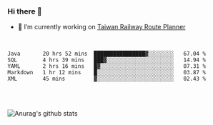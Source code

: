 ### Hi there 👋

- 🔭 I’m currently working on [Taiwan Railway Route Planner](https://github.com/Taiwan-Railway-Route-Planner)

<br/>

<!--START_SECTION:waka-->
```text
Java       20 hrs 52 mins  ████████████████▓░░░░░░░░   67.04 % 
SQL        4 hrs 39 mins   ███▓░░░░░░░░░░░░░░░░░░░░░   14.94 % 
YAML       2 hrs 16 mins   █▓░░░░░░░░░░░░░░░░░░░░░░░   07.31 % 
Markdown   1 hr 12 mins    █░░░░░░░░░░░░░░░░░░░░░░░░   03.87 % 
XML        45 mins         ▓░░░░░░░░░░░░░░░░░░░░░░░░   02.43 % 
```
<!--END_SECTION:waka-->

<br/>
<br/>

![Anurag's github stats](https://github-readme-stats.vercel.app/api?username=DepickereSven&show_icons=true&theme=tokyonight)



<!--
**DepickereSven/DepickereSven** is a ✨ _special_ ✨ repository because its `README.md` (this file) appears on your GitHub profile.

Here are some ideas to get you started:

- 🔭 I’m currently working on ...
- 🌱 I’m currently learning ...
- 👯 I’m looking to collaborate on ...
- 🤔 I’m looking for help with ...
- 💬 Ask me about ...
- 📫 How to reach me: ...
- 😄 Pronouns: ...
- ⚡ Fun fact: ...
-->
